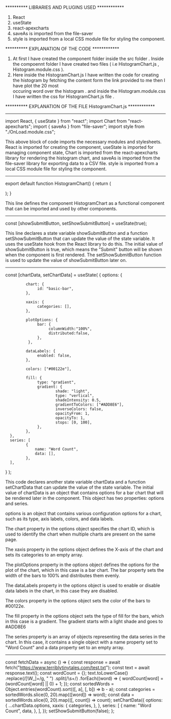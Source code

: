 ********** LIBRARIES AND PLUGINS USED  ************
1. React
2. useState
3. react-apexcharts
4. saveAs is imported from the file-saver
5. style is imported from a local CSS module file for styling the component.


********** EXPLANATION OF THE CODE  ************

1. At first I have created the component folder inside the src folder . Inside the compoennt folder I have created two files ( i.e HistogramChart.js ,       
   Histogram.module.css ).
2. Here inside the HistogramChart.js I have written the code for creating the histogram by fetching the content form the link provided to me then I have plot the 20 most  
   occuring word over the histogram .
   and inside the Histogram.module.css I have written the css for HistogramChart.js file .

********** EXPLANATION OF THE FILE HistogramChart.js ************

----------------------------------------------------------------------------------------------------------------------------------------------------------------------------
import React, { useState } from "react";
import Chart from "react-apexcharts";
import { saveAs } from "file-saver";
import style from "./OnLoad.module.css";

This above block of code imports the necessary modules and stylesheets. React is imported for creating the component, useState is imported for managing component state, Chart is imported from the react-apexcharts library for rendering the histogram chart, and saveAs is imported from the file-saver library for exporting data to a CSV file. style is imported from a local CSS module file for styling the component.

----------------------------------------------------------------------------------------------------------------------------------------------------------------------------

export default function HistogramChart() {
       return (
          <div>  </div>
       );
}

This line defines the component HistogramChart as a functional component that can be imported and used by other components.

----------------------------------------------------------------------------------------------------------------------------------------------------------------------------

const [showSubmitButton, setShowSubmitButton] = useState(true);

This line declares a state variable showSubmitButton and a function setShowSubmitButton that can update the value of the state variable. It uses the useState hook from the React library to do this. The initial value of showSubmitButton is true, which means the "Submit" button will be shown when the component is first rendered. The setShowSubmitButton function is used to update the value of showSubmitButton later on.

----------------------------------------------------------------------------------------------------------------------------------------------------------------------------

const [chartData, setChartData] = useState(
{
      options: {

             chart: {
                  id: "basic-bar",
             },

             xaxis: {
                  categories: [],                     
             },

             plotOptions: {
                  bar: {
                       columnWidth:"100%",
                       distributed:false,
                  },
              },

             dataLabels: {
                  enabled: false,
             },

             colors: ["#00122e"],

             fill: {
                  type: "gradient",
                  gradient: {
                          shade: "light",
                          type: "vertical",
                          shadeIntensity: 0.5,
                          gradientToColors: ["#ADD8E6"],
                          inverseColors: false,
                          opacityFrom: 1,
                          opacityTo: 1,
                          stops: [0, 100],
                  },
             },
      },
      series: [
             {
                 name: "Word Count",
                 data: [],
             },
      ],
}
);

This code declares another state variable chartData and a function setChartData that can update the value of the state variable. The initial value of chartData is an object that contains options for a bar chart that will be rendered later in the component. This object has two properties: options and series.

options is an object that contains various configuration options for a chart, such as its type, axis labels, colors, and data labels.
      
The chart property in the options object specifies the chart ID, which is used to identify the chart when multiple charts are present on the same page.

The xaxis property in the options object defines the X-axis of the chart and sets its categories to an empty array.

The plotOptions property in the options object defines the options for the plot of the chart, which in this case is a bar chart. The bar property sets the width of the bars to 100% and distributes them evenly.

The dataLabels property in the options object is used to enable or disable data labels in the chart, in this case they are disabled.

The colors property in the options object sets the color of the bars to #00122e.

The fill property in the options object sets the type of fill for the bars, which in this case is a gradient. The gradient starts with a light shade and goes to #ADD8E6

The series property is an array of objects representing the data series in the chart. In this case, it contains a single object with a name property set to "Word Count" and a data property set to an empty array.


----------------------------------------------------------------------------------------------------------------------------------------------------------------------------

const fetchData = async () => {
       const response = await fetch("https://www.terriblytinytales.com/test.txt");
       const text = await response.text();
       const wordCount = {};
       text.toLowerCase()
           .replace(/[\W_]+/g, " ")
           .split(/\s+/)
           .forEach((word) => {
                 wordCount[word] = (wordCount[word] || 0) + 1;
           });
       const sortedWords = Object.entries(wordCount).sort(([, a], [, b]) => b - a);
       const categories = sortedWords.slice(0, 20).map(([word]) => word);
       const data = sortedWords.slice(0, 20).map(([, count]) => count);
       setChartData({
                options: {
                     ...chartData.options,
                     xaxis: {
                           categories,
                     },
                },
                series: [
                    {
                     name: "Word Count",
                     data,
                     },
                ],
       });
       setShowSubmitButton(false);
};







